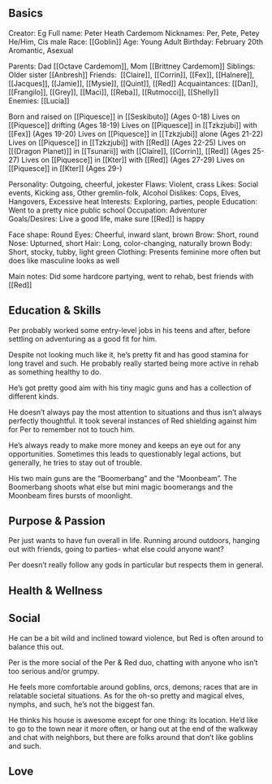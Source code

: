 ## Basics

Creator: Eg
Full name: Peter Heath Cardemom
Nicknames: Per, Pete, Petey 
He/Him, Cis male
Race: [[Goblin]]
Age: Young Adult
Birthday: February 20th
Aromantic, Asexual

Parents: Dad [[Octave Cardemom]], Mom [[Brittney Cardemom]]
Siblings: Older sister [[Anbresh]]
Friends:  [[Claire]], [[Corrin]], [[Fex]], [[Halnere]], [[Jacques]], [[Jamie]], [[Mysie]], [[Quint]], [[Red]]
Acquaintances: [[Dan]], [[Frangilo]], [[Grey]], [[Maci]], [[Reba]], [[Rutmocci]], [[Shelly]]
Enemies: [[Lucia]]

Born and raised on [[Piquesce]] in [[Seskibuto]] (Ages 0-18)
Lives on [[Piquesce]] drifting (Ages 18-19)
Lives on [[Piquesce]] in [[Tzkzjubi]] with [[Fex]] (Ages 19-20)
Lives on [[Piquesce]] in [[Tzkzjubi]] alone (Ages 21-22)
Lives on [[Piquesce]] in [[Tzkzjubi]] with [[Red]] (Ages 22-25)
Lives on [[(Dragon Planet)]] in [[Tsunarii]] with [[Claire]], [[Corrin]], [[Red]] (Ages 25-27)
Lives on [[Piquesce]] in [[Kter]] with [[Red]] (Ages 27-29)
Lives on [[Piquesce]] in [[Kter]] (Ages 29-)

Personality: Outgoing, cheerful, jokester
Flaws: Violent, crass
Likes: Social events, Kicking ass, Other gremlin-folk, Alcohol
Dislikes: Cops, Elves, Hangovers, Excessive heat
Interests: Exploring, parties, people
Education: Went to a pretty nice public school
Occupation: Adventurer
Goals/Desires: Live a good life, make sure [[Red]] is happy

Face shape: Round
Eyes: Cheerful, inward slant, brown
Brow: Short, round
Nose: Upturned, short
Hair: Long, color-changing, naturally brown
Body: Short, stocky, tubby, light green
Clothing: Presents feminine more often but does like masculine looks as well

Main notes: Did some hardcore partying, went to rehab, best friends with [[Red]]

## Education & Skills

Per probably worked some entry-level jobs in his teens and after, before settling on adventuring as a good fit for him.

Despite not looking much like it, he’s pretty fit and has good stamina for long travel and such. He probably really started being more active in rehab as something healthy to do.

He’s got pretty good aim with his tiny magic guns and has a collection of different kinds.

He doesn’t always pay the most attention to situations and thus isn’t always perfectly thoughtful. It took several instances of Red shielding against him for Per to remember not to touch him.

He’s always ready to make more money and keeps an eye out for any opportunities. Sometimes this leads to questionably legal actions, but generally, he tries to stay out of trouble.

His two main guns are the “Boomerbang” and the “Moonbeam”. The Boomerbang shoots what else but mini magic boomerangs and the Moonbeam fires bursts of moonlight.

## Purpose & Passion

Per just wants to have fun overall in life. Running around outdoors, hanging out with friends, going to parties- what else could anyone want?

Per doesn’t really follow any gods in particular but respects them in general.

## Health & Wellness


## Social

He can be a bit wild and inclined toward violence, but Red is often around to balance this out.

Per is the more social of the Per & Red duo, chatting with anyone who isn’t too serious and/or grumpy.

He feels more comfortable around goblins, orcs, demons; races that are in relatable societal situations. As for the oh-so pretty and magical elves, nymphs, and such, he’s not the biggest fan.

He thinks his house is awesome except for one thing: its location. He’d like to go to the town near it more often, or hang out at the end of the walkway and chat with neighbors, but there are folks around that don’t like goblins and such.
## Love

